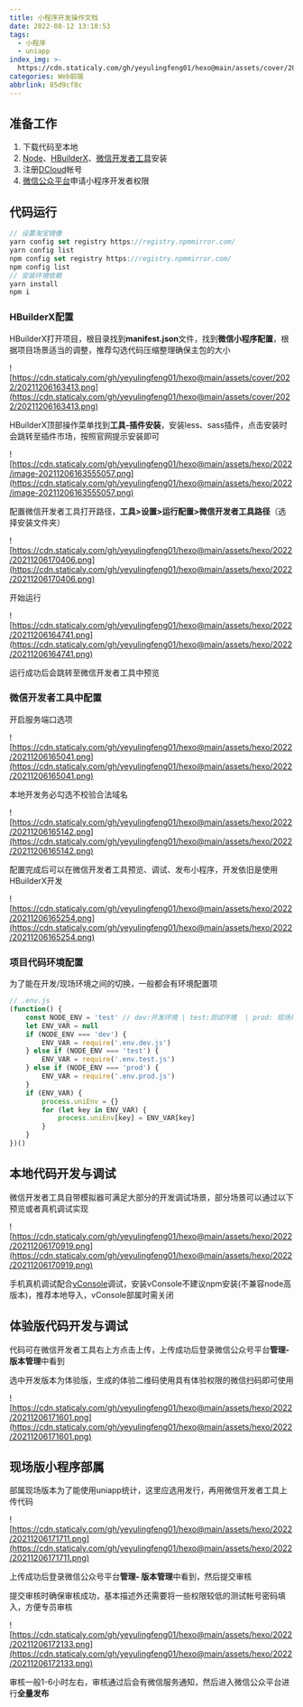 ```yaml
---
title: 小程序开发操作文档
date: 2022-08-12 13:18:53
tags:
  - 小程序
  - uniapp
index_img: >-
  https://cdn.staticaly.com/gh/yeyulingfeng01/hexo@main/assets/cover/2022/150491623.jpg
categories: Web前端
abbrlink: 85d9cf8c
---
```


## 准备工作

1. 下载代码至本地
2. [Node](https://nodejs.org/zh-cn/)、[HBuilderX](https://www.dcloud.io/hbuilderx.html)、[微信开发者工具](https://developers.weixin.qq.com/miniprogram/dev/devtools/download.html)安装
3. 注册[DCloud](https://account.dcloud.net.cn/oauth2#)帐号
4. [微信公众平台](https://mp.weixin.qq.com/)申请小程序开发者权限

## 代码运行

```jsx
// 设置淘宝镜像
yarn config set registry https://registry.npmmirror.com/
yarn config list
npm config set registry https://registry.npmmirror.com/
npm config list
// 安装环境依赖
yarn install
npm i
```

### HBuilderX配置

HBuilderX打开项目，根目录找到**manifest.json**文件，找到**微信小程序配置**，根据项目场景适当的调整，推荐勾选代码压缩整理确保主包的大小

![https://cdn.staticaly.com/gh/yeyulingfeng01/hexo@main/assets/cover/2022/20211206163413.png](https://cdn.staticaly.com/gh/yeyulingfeng01/hexo@main/assets/cover/2022/20211206163413.png)

HBuilderX顶部操作菜单找到**工具-插件安装**，安装less、sass插件，点击安装时会跳转至插件市场，按照官网提示安装即可

![https://cdn.staticaly.com/gh/yeyulingfeng01/hexo@main/assets/hexo/2022/image-20211206163555057.png](https://cdn.staticaly.com/gh/yeyulingfeng01/hexo@main/assets/hexo/2022/image-20211206163555057.png)

配置微信开发者工具打开路径，**工具>设置>运行配置>微信开发者工具路径**（选择安装文件夹）

![https://cdn.staticaly.com/gh/yeyulingfeng01/hexo@main/assets/hexo/2022/20211206170406.png](https://cdn.staticaly.com/gh/yeyulingfeng01/hexo@main/assets/hexo/2022/20211206170406.png)

开始运行

![https://cdn.staticaly.com/gh/yeyulingfeng01/hexo@main/assets/hexo/2022/20211206164741.png](https://cdn.staticaly.com/gh/yeyulingfeng01/hexo@main/assets/hexo/2022/20211206164741.png)

运行成功后会跳转至微信开发者工具中预览

### 微信开发者工具中配置

开启服务端口选项

![https://cdn.staticaly.com/gh/yeyulingfeng01/hexo@main/assets/hexo/2022/20211206165041.png](https://cdn.staticaly.com/gh/yeyulingfeng01/hexo@main/assets/hexo/2022/20211206165041.png)

本地开发务必勾选不校验合法域名

![https://cdn.staticaly.com/gh/yeyulingfeng01/hexo@main/assets/hexo/2022/20211206165142.png](https://cdn.staticaly.com/gh/yeyulingfeng01/hexo@main/assets/hexo/2022/20211206165142.png)

配置完成后可以在微信开发者工具预览、调试、发布小程序，开发依旧是使用HBuilderX开发

![https://cdn.staticaly.com/gh/yeyulingfeng01/hexo@main/assets/hexo/2022/20211206165254.png](https://cdn.staticaly.com/gh/yeyulingfeng01/hexo@main/assets/hexo/2022/20211206165254.png)

### 项目代码环境配置

为了能在开发/现场环境之间的切换，一般都会有环境配置项

```js
// .env.js
(function() {
    const NODE_ENV = 'test' // dev:开发环境 | test:测试环境  | prod: 现场环境
    let ENV_VAR = null
	if (NODE_ENV === 'dev') {
	    ENV_VAR = require('.env.dev.js')
	} else if (NODE_ENV === 'test') {
		ENV_VAR = require('.env.test.js')
	} else if (NODE_ENV === 'prod') {
        ENV_VAR = require('.env.prod.js')
    }
    if (ENV_VAR) {
        process.uniEnv = {}
        for (let key in ENV_VAR) {
            process.uniEnv[key] = ENV_VAR[key]
        }
    }
})()
```

## 本地代码开发与调试

微信开发者工具自带模拟器可满足大部分的开发调试场景，部分场景可以通过以下预览或者真机调试实现

![https://cdn.staticaly.com/gh/yeyulingfeng01/hexo@main/assets/hexo/2022/20211206170919.png](https://cdn.staticaly.com/gh/yeyulingfeng01/hexo@main/assets/hexo/2022/20211206170919.png)

手机真机调试配合[vConsole](https://github.com/Tencent/vConsole/blob/dev/README_CN.md)调试，安装vConsole不建议npm安装(不兼容node高版本)，推荐本地导入，vConsole部属时需关闭

## 体验版代码开发与调试

代码可在微信开发者工具右上方点击上传，上传成功后登录微信公众号平台**管理- 版本管理**中看到

选中开发版本为体验版，生成的体验二维码使用具有体验权限的微信扫码即可使用

![https://cdn.staticaly.com/gh/yeyulingfeng01/hexo@main/assets/hexo/2022/20211206171601.png](https://cdn.staticaly.com/gh/yeyulingfeng01/hexo@main/assets/hexo/2022/20211206171601.png)

## 现场版小程序部属

部属现场版本为了能使用uniapp统计，这里应选用发行，再用微信开发者工具上传代码

![https://cdn.staticaly.com/gh/yeyulingfeng01/hexo@main/assets/hexo/2022/20211206171711.png](https://cdn.staticaly.com/gh/yeyulingfeng01/hexo@main/assets/hexo/2022/20211206171711.png)

上传成功后登录微信公众号平台**管理- 版本管理**中看到，然后提交审核

提交审核时确保审核成功，基本描述外还需要将一些权限较低的测试帐号密码填入，方便专员审核

![https://cdn.staticaly.com/gh/yeyulingfeng01/hexo@main/assets/hexo/2022/20211206172133.png](https://cdn.staticaly.com/gh/yeyulingfeng01/hexo@main/assets/hexo/2022/20211206172133.png)

审核一般1-6小时左右，审核通过后会有微信服务通知，然后进入微信公众平台进行**全量发布**